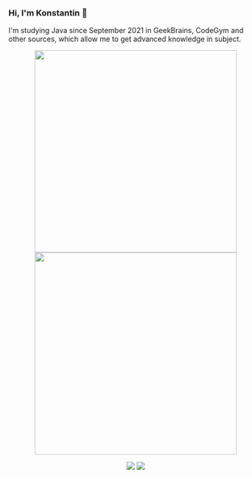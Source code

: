 ### Hi, I'm Konstantin 👋

I'm studying Java since September 2021 in GeekBrains, CodeGym and other sources, which allow me to get advanced knowledge in subject.

<p align="center"><img src="https://github-readme-stats.vercel.app/api?username=kastkest" align="center" width="400" /> <img src="https://github-readme-stats.vercel.app/api/top-langs/?username=kastkest&layout=compact" align="center" width="400" /></p>

<p align="center"><a href="https://www.linkedin.com/in/konstantin-kasterov-78329985/" target="_blank"><img src="https://img.shields.io/badge/LinkedIn-0077B5?style=for-the-badge&logo=linkedin&logoColor=white"  /></a>        <a href="https://t.me/ledeburit" target="_blank"><img src="https://img.shields.io/badge/Telegram-2CA5E0?style=for-the-badge&logo=telegram&logoColor=white" /></a></p>




<!--
**kastkest/kastkest** is a ✨ _special_ ✨ repository because its `README.md` (this file) appears on your GitHub profile.

Here are some ideas to get you started:

- 🔭 I’m currently working on ...
- 🌱 I’m currently learning ...
- 👯 I’m looking to collaborate on ...
- 🤔 I’m looking for help with ...
- 💬 Ask me about ...
- 📫 How to reach me: ...
- 😄 Pronouns: ...
- ⚡ Fun fact: ...
-->
